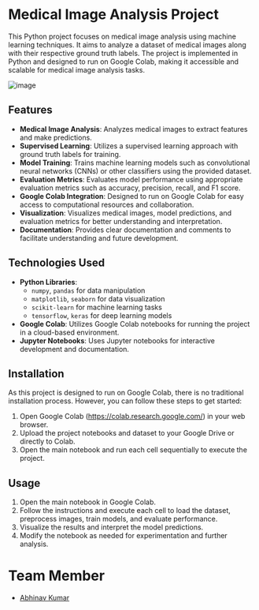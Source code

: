 # Medical Image Analysis Project

This Python project focuses on medical image analysis using machine learning techniques. It aims to analyze a dataset of medical images along with their respective ground truth labels. The project is implemented in Python and designed to run on Google Colab, making it accessible and scalable for medical image analysis tasks.

![image](https://github.com/Archit-24/Medical-Image-Analysis/assets/155532480/c4b99271-f509-4851-b817-984582b30c4c)
## Features

- **Medical Image Analysis**: Analyzes medical images to extract features and make predictions.
- **Supervised Learning**: Utilizes a supervised learning approach with ground truth labels for training.
- **Model Training**: Trains machine learning models such as convolutional neural networks (CNNs) or other classifiers using the provided dataset.
- **Evaluation Metrics**: Evaluates model performance using appropriate evaluation metrics such as accuracy, precision, recall, and F1 score.
- **Google Colab Integration**: Designed to run on Google Colab for easy access to computational resources and collaboration.
- **Visualization**: Visualizes medical images, model predictions, and evaluation metrics for better understanding and interpretation.
- **Documentation**: Provides clear documentation and comments to facilitate understanding and future development.

## Technologies Used

- **Python Libraries**:
  - `numpy`, `pandas` for data manipulation
  - `matplotlib`, `seaborn` for data visualization
  - `scikit-learn` for machine learning tasks
  - `tensorflow`, `keras` for deep learning models
- **Google Colab**: Utilizes Google Colab notebooks for running the project in a cloud-based environment.
- **Jupyter Notebooks**: Uses Jupyter notebooks for interactive development and documentation.

## Installation

As this project is designed to run on Google Colab, there is no traditional installation process. However, you can follow these steps to get started:

1. Open Google Colab (https://colab.research.google.com/) in your web browser.
2. Upload the project notebooks and dataset to your Google Drive or directly to Colab.
3. Open the main notebook and run each cell sequentially to execute the project.

## Usage

1. Open the main notebook in Google Colab.
2. Follow the instructions and execute each cell to load the dataset, preprocess images, train models, and evaluate performance.
3. Visualize the results and interpret the model predictions.
4. Modify the notebook as needed for experimentation and further analysis.

# Team Member
- [Abhinav Kumar](https://github.com/Abhinav7982)
